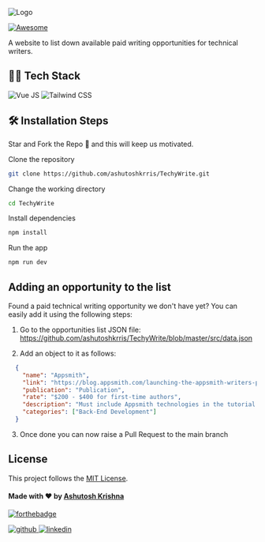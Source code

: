 <p align="center" style="width:60%">

![Logo](https://user-images.githubusercontent.com/101503258/196723802-179cfe0a-36e8-4c16-aa91-877f413e5c02.png)

</p>
 

[![Awesome](https://awesome.re/badge.svg)](https://awesome.re)

A website to list down available paid writing opportunities for technical writers.



## 👨‍💻 Tech Stack

![Vue JS](https://img.shields.io/badge/Vue.js-35495E?style=for-the-badge&logo=vue.js&logoColor=4FC08D)
![Tailwind CSS](https://img.shields.io/badge/Tailwind_CSS-38B2AC?style=for-the-badge&logo=tailwind-css&logoColor=white)

## 🛠️ Installation Steps

Star and Fork the Repo 🌟 and this will keep us motivated.

Clone the repository

```bash
git clone https://github.com/ashutoshkrris/TechyWrite.git
```

Change the working directory

```bash
cd TechyWrite
```

Install dependencies

```bash
npm install
```

Run the app

```bash
npm run dev
```

## Adding an opportunity to the list

Found a paid technical writing opportunity we don't have yet? You can easily add it using the following steps:

1. Go to the opportunities list JSON file:
   https://github.com/ashutoshkrris/TechyWrite/blob/master/src/data.json

2. Add an object to it as follows:

```json
  {
    "name": "Appsmith",
    "link": "https://blog.appsmith.com/launching-the-appsmith-writers-program",
    "publication": "Publication",
    "rate": "$200 - $400 for first-time authors",
    "description": "Must include Appsmith technologies in the tutorial.",
    "categories": ["Back-End Development"]
  }
```

3. Once done you can now raise a Pull Request to the main branch<br>


## License

This project follows the [MIT License](/LICENSE).

#### Made with ♥ by <a href="https://twitter.com/ashutoshkrris/">Ashutosh Krishna</a>
[![forthebadge](https://forthebadge.com/images/badges/built-with-love.svg)](https://twitter.com/ashutoshkrris/)

<a href="https://github.com/ashutoshkrris" target="_blank">
<img src=https://img.shields.io/badge/github-%2324292e.svg?&style=for-the-badge&logo=github&logoColor=white alt=github style="margin-bottom: 5px;" />
</a>
<a href="https://www.linkedin.com/in/ashutoshkrris/" target="_blank">
<img src=https://img.shields.io/badge/linkedin-%231E77B5.svg?&style=for-the-badge&logo=linkedin&logoColor=white alt=linkedin style="margin-bottom: 5px;" />
</a>
